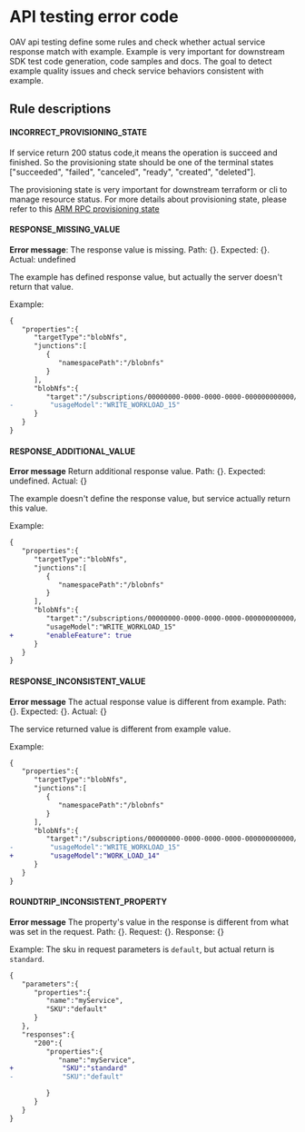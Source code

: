 <!--
 Copyright (c) 2021 Microsoft Corporation

 This software is released under the MIT License.
 https://opensource.org/licenses/MIT
-->

# API testing error code

OAV api testing define some rules and check whether actual service response match with example. Example is very important for downstream SDK test code generation, code samples and docs. The goal to detect example quality issues and check service behaviors consistent with example.

## Rule descriptions

#### INCORRECT_PROVISIONING_STATE

If service return 200 status code,it means the operation is succeed and finished. So the provisioning state should be one of the terminal states ["succeeded", "failed", "canceled", "ready", "created", "deleted"].

The provisioning state is very important for downstream terraform or cli to manage resource status. For more details about provisioning state, please refer to this [ARM RPC provisioning state](https://github.com/Azure/azure-resource-manager-rpc/blob/master/v1.0/Addendum.md#provisioningstate-property)

#### RESPONSE_MISSING_VALUE

**Error message**: The response value is missing. Path: {}. Expected: {}. Actual: undefined

The example has defined response value, but actually the server doesn't return that value.

Example:

```diff
{
   "properties":{
      "targetType":"blobNfs",
      "junctions":[
         {
            "namespacePath":"/blobnfs"
         }
      ],
      "blobNfs":{
         "target":"/subscriptions/00000000-0000-0000-0000-000000000000/resourceGroups/scgroup/providers/Microsoft.Storage/storageAccounts/blofnfs/blobServices/default/containers/blobnfs",
-         "usageModel":"WRITE_WORKLOAD_15"
      }
   }
}
```

#### RESPONSE_ADDITIONAL_VALUE

**Error message** Return additional response value. Path: {}. Expected: undefined. Actual: {}

The example doesn't define the response value, but service actually return this value.

Example:

```diff
{
   "properties":{
      "targetType":"blobNfs",
      "junctions":[
         {
            "namespacePath":"/blobnfs"
         }
      ],
      "blobNfs":{
         "target":"/subscriptions/00000000-0000-0000-0000-000000000000/resourceGroups/scgroup/providers/Microsoft.Storage/storageAccounts/blofnfs/blobServices/default/containers/blobnfs",
         "usageModel":"WRITE_WORKLOAD_15"
+        "enableFeature": true
      }
   }
}
```

#### RESPONSE_INCONSISTENT_VALUE

**Error message** The actual response value is different from example. Path: {}. Expected: {}. Actual: {}

The service returned value is different from example value.

Example:

```diff
{
   "properties":{
      "targetType":"blobNfs",
      "junctions":[
         {
            "namespacePath":"/blobnfs"
         }
      ],
      "blobNfs":{
         "target":"/subscriptions/00000000-0000-0000-0000-000000000000/resourceGroups/scgroup/providers/Microsoft.Storage/storageAccounts/blofnfs/blobServices/default/containers/blobnfs",
-         "usageModel":"WRITE_WORKLOAD_15"
+         "usageModel":"WORK_LOAD_14"
      }
   }
}
```

#### ROUNDTRIP_INCONSISTENT_PROPERTY

**Error message** The property's value in the response is different from what was set in the request. Path: {}. Request: {}. Response: {}

Example: The sku in request parameters is `default`, but actual return is `standard`.

```diff
{
   "parameters":{
      "properties":{
         "name":"myService",
         "SKU":"default"
      }
   },
   "responses":{
      "200":{
         "properties":{
            "name":"myService",
+            "SKU":"standard"
-            "SKU":"default"

         }
      }
   }
}

```
